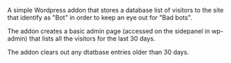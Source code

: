 A simple Wordpress addon that stores a database list of visitors to the site that identify as "Bot" in order to keep an eye out for "Bad bots".

The addon creates a basic admin page (accessed on the sidepanel in wp-admin) that lists all the visitors for the last 30 days. 

The addon clears out any dtatbase entries older than 30 days.
